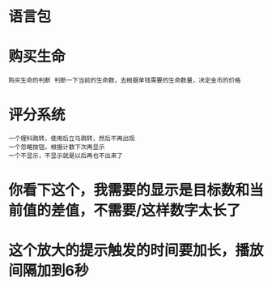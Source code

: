 # 语言包

# 购买生命
    购买生命的判断 判断一下当前的生命数，去根据单钱需要的生命数量，决定金币的价格
# 评分系统
    一个理科跳转，使用后立马跳转，然后不再出现
    一个忽略按钮，根据计数下次再显示
    一个不显示，不显示就是以后再也不出来了
#  你看下这个，我需要的显示是目标数和当前值的差值，不需要/这样数字太长了
# 这个放大的提示触发的时间要加长，播放间隔加到6秒